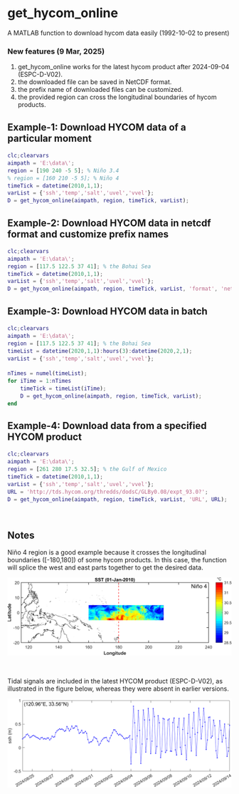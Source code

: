# get_hycom_online

A MATLAB function to download hycom data easily (1992-10-02 to present)

### New features (9 Mar, 2025)

1. get_hycom_online works for the latest hycom product after 2024-09-04 (ESPC-D-V02).
2. the downloaded file can be saved in NetCDF format.
3. the prefix name of downloaded files can be customized.
4. the provided region can cross the longitudinal boundaries of hycom products.

## Example-1: Download HYCOM data of a particular moment

```Matlab
clc;clearvars
aimpath = 'E:\data\';
region = [190 240 -5 5]; % Niño 3.4
% region = [160 210 -5 5]; % Niño 4 
timeTick = datetime(2010,1,1);
varList = {'ssh','temp','salt','uvel','vvel'};    
D = get_hycom_online(aimpath, region, timeTick, varList);
```

## Example-2: Download HYCOM data in netcdf format and customize prefix names

```Matlab
clc;clearvars
aimpath = 'E:\data\';
region = [117.5 122.5 37 41]; % the Bohai Sea
timeTick = datetime(2010,1,1);
varList = {'ssh','temp','salt','uvel','vvel'};
D = get_hycom_online(aimpath, region, timeTick, varList, 'format', 'netcdf', 'prefix', 'bohai_sea');
```

## Example-3: Download HYCOM data in batch

```Matlab
clc;clearvars
aimpath = 'E:\data\';
region = [117.5 122.5 37 41]; % the Bohai Sea
timeList = datetime(2020,1,1):hours(3):datetime(2020,2,1);
varList = {'ssh','temp','salt','uvel','vvel'};

nTimes = numel(timeList);
for iTime = 1:nTimes
    timeTick = timeList(iTime);
    D = get_hycom_online(aimpath, region, timeTick, varList);
end
```

## Example-4: Download data from a specified HYCOM product

```Matlab
clc;clearvars
aimpath = 'E:\data\';
region = [261 280 17.5 32.5]; % the Gulf of Mexico
timeTick = datetime(2010,1,1);
varList = {'ssh','temp','salt','uvel','vvel'};    
URL = 'http://tds.hycom.org/thredds/dodsC/GLBy0.08/expt_93.0?';
D = get_hycom_online(aimpath, region, timeTick, varList, 'URL', URL);
```

<br>

## Notes

Niño 4 region is a good example because it crosses the longitudinal boundaries ([-180,180]) of some hycom products. In this case, the function will splice the west and east parts together to get the desired data.

![sample](./figures/nino4.png)

<br>

Tidal signals are included in the latest HYCOM product (ESPC-D-V02), as illustrated in the figure below, whereas they were absent in earlier versions.

![sample](./figures/ssh.png)
